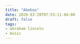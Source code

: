 ```yaml
---
title: "Abebox"
date: 2020-03-28T07:53:11-04:00
draft: false
tags:
- abraham lincoln
- music
---
```

